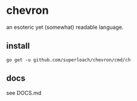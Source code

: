 chevron
=======
an esoteric yet (somewhat) readable language.

install
-------
`go get -u github.com/superloach/chevron/cmd/ch`

docs
----
see DOCS.md
